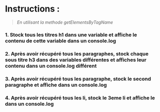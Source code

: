 # Instructions :
>*En utilisant la methode getElementsByTagName*
### 1. Stock tous les titres h1 dans une variable et affiche le contenu de cette variable dans un console.log 


### 2. Après avoir récupéré tous les paragraphes, stock chaque sous titre h3 dans des variables différentes et affiches leur contenu dans un console.log différent


### 3. Après avoir récupéré tous les paragraphe, stock le second paragraphe et affiche dans un console.log


### 4. Après avoir récupéré tous les li, stock le 3eme li et affiche le dans un console.log

